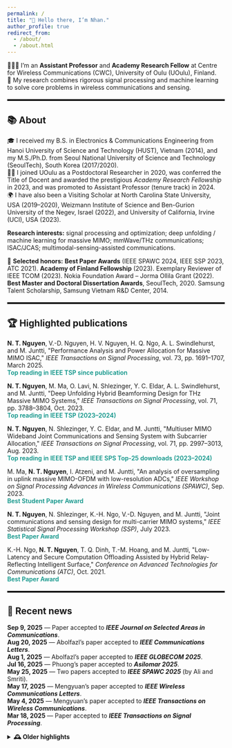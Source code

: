 ```yaml
---
permalink: /
title: "👋 Hello there, I’m Nhan."
author_profile: true
redirect_from:
  - /about/
  - /about.html
---
```


<style>
/* High-contrast section dividers */
:root { 
  --divider-color: #111; 
  --accent:#1E90FF;       /* keep your original accent blue */
  --ink:#111; 
  --muted:#6b7280; 
  --highlight:#0d9488;    /* teal highlight */
}
@media (prefers-color-scheme: dark){
  :root { 
    --divider-color: #eee; 
    --ink:#eee; 
    --muted:#9aa0a6; 
    --highlight:#0d9488;  /* same teal for dark mode */
  }
}
hr.section-divider{
  border: 0;
  border-top: 3px solid var(--divider-color);
  margin: 1.2rem 0 1.2rem 0;
  opacity: 1;
}
.hl-flag{ 
  color:var(--highlight); 
  font-weight:600; 
}
</style>



👨🏻‍💻 I’m an **Assistant Professor** and **Academy Research Fellow** at Centre for Wireless Communications (CWC), University of Oulu (UOulu), Finland.  
🤖 My research combines rigorous signal processing and machine learning to solve core problems in wireless communications and sensing.

<hr class="section-divider">

## 📚 About
🎓 I received my B.S. in Electronics & Communications Engineering from Hanoi University of Science and Technology (HUST), Vietnam (2014), and my M.S./Ph.D. from Seoul National University of Science and Technology (SeoulTech), South Korea (2017/2020).  
🧑‍🔬 I joined UOulu as a Postdoctoral Researcher in 2020, was conferred the Title of Docent and awarded the prestigious _Academy Research Fellowship_ in 2023, and was promoted to Assistant Professor (tenure track) in 2024.  
🌍 I have also been a Visiting Scholar at North Carolina State University, USA (2019–2020), Weizmann Institute of Science and Ben-Gurion University of the Negev, Israel (2022), and University of California, Irvine (UCI), USA (2023).

**Research interests:** signal processing and optimization; deep unfolding / machine learning for massive MIMO; mmWave/THz communications; ISAC/JCAS; multimodal-sensing-assisted communications.

🏅 **Selected honors:** **Best Paper Awards** (IEEE SPAWC 2024, IEEE SSP 2023, ATC 2021). **Academy of Finland Fellowship** (2023). Exemplary Reviewer of IEEE TCOM (2023). Nokia Foundation Award – Jorma Ollila Grant (2022). **Best Master and Doctoral Dissertation Awards**, SeoulTech, 2020. Samsung Talent Scholarship, Samsung Vietnam R&D Center, 2014.

<hr class="section-divider">

## 🏆 Highlighted publications

<strong>N. T. Nguyen</strong>, V.-D. Nguyen, H. V. Nguyen, H. Q. Ngo, A. L. Swindlehurst, and M. Juntti, "Performance Analysis and Power Allocation for Massive MIMO ISAC," <em>IEEE Transactions on Signal Processing</em>, vol. 73, pp. 1691–1707, March 2025.  
<span class="hl-flag">Top reading in IEEE TSP since publication</span>  

<strong>N. T. Nguyen</strong>, M. Ma, O. Lavi, N. Shlezinger, Y. C. Eldar, A. L. Swindlehurst, and M. Juntti, "Deep Unfolding Hybrid Beamforming Design for THz Massive MIMO Systems," <em>IEEE Transactions on Signal Processing</em>, vol. 71, pp. 3788–3804, Oct. 2023.  
<span class="hl-flag">Top reading in IEEE TSP (2023–2024)</span>  

<strong>N. T. Nguyen</strong>, N. Shlezinger, Y. C. Eldar, and M. Juntti, "Multiuser MIMO Wideband Joint Communications and Sensing System with Subcarrier Allocation," <em>IEEE Transactions on Signal Processing</em>, vol. 71, pp. 2997–3013, Aug. 2023.  
<span class="hl-flag">Top reading in IEEE TSP and IEEE SPS Top-25 downloads (2023–2024)</span>  

M. Ma, <strong>N. T. Nguyen</strong>, I. Atzeni, and M. Juntti, "An analysis of oversampling in uplink massive MIMO-OFDM with low-resolution ADCs," <em>IEEE Workshop on Signal Processing Advances in Wireless Communications (SPAWC)</em>, Sep. 2023.  
<span class="hl-flag">Best Student Paper Award</span>  

<strong>N. T. Nguyen</strong>, N. Shlezinger, K.-H. Ngo, V.-D. Nguyen, and M. Juntti, "Joint communications and sensing design for multi-carrier MIMO systems," <em>IEEE Statistical Signal Processing Workshop (SSP)</em>, July 2023.  
<span class="hl-flag">Best Paper Award</span>  

K.-H. Ngo, <strong>N. T. Nguyen</strong>, T. Q. Dinh, T.-M. Hoang, and M. Juntti, "Low-Latency and Secure Computation Offloading Assisted by Hybrid Relay-Reflecting Intelligent Surface," <em>Conference on Advanced Technologies for Communications (ATC)</em>, Oct. 2021.  
<span class="hl-flag">Best Paper Award</span>  

<hr class="section-divider">

## 📰 Recent news
**Sep 9, 2025** — Paper accepted to **_IEEE Journal on Selected Areas in Communications_**.  
**Aug 20, 2025** — Abolfazl’s paper accepted to **_IEEE Communications Letters_**.  
**Aug 1, 2025** — Abolfazl’s paper accepted to **_IEEE GLOBECOM 2025_**.  
**Jul 16, 2025** — Phuong’s paper accepted to **_Asilomar 2025_**.  
**May 25, 2025** — Two papers accepted to **_IEEE SPAWC 2025_** (by Ali and Smriti).  
**May 17, 2025** — Mengyuan’s paper accepted to **_IEEE Wireless Communications Letters_**.  
**May 4, 2025** — Mengyuan’s paper accepted to **_IEEE Transactions on Wireless Communications_**.  
**Mar 18, 2025** — Paper accepted to **_IEEE Transactions on Signal Processing_**.  

<details>
<summary><strong>🕰️ Older highlights</strong></summary>

<ul>
  <li><b>Dec 21, 2024</b> — Three papers accepted to <i>IEEE WCNC</i>.</li>
  <li><b>Dec 20, 2024</b> — Two papers accepted to <i>IEEE ICASSP</i>.</li>
  <li><b>Dec 12, 2024</b> — EuCAP 2025 acceptance (ML-Assisted RIS for ISAC).</li>
  <li><b>Oct 24, 2024</b> — TSP paper listed among SPS Top 25 downloads (Sep 2023–Sep 2024).</li>
  <li><b>Sep–Jul 2024</b> — Multiple acceptances: T-VT, JSTSP SI (ISAC), Globecom, Asilomar, SPAWC.</li>
  <li><b>Earlier (2021–2023)</b> — Best Paper Awards (SSP, SPAWC, ATC); major acceptances in TWC, TSP, VTM; Academy Fellowship awarded (2023).</li>
</ul>

</details>
